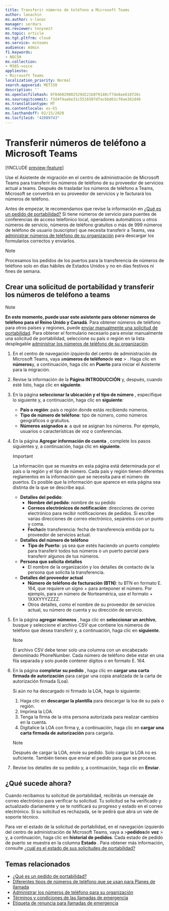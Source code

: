 ```yaml
---
title: Transferir números de teléfono a Microsoft Teams
author: lanachin
ms.author: v-lanac
manager: serdars
ms.reviewer: tonysmit
ms.topic: article
ms.tgt.pltfrm: cloud
ms.service: msteams
audience: Admin
f1.keywords:
- NOCSH
ms.collection:
- M365-voice
appliesto:
- Microsoft Teams
localization_priority: Normal
search.appverid: MET150
description: ''
ms.openlocfilehash: 0f846029002529d221b079140cf7de8ae618f26c
ms.sourcegitcommit: f3d4f4aabe31c5516507dfacbbd61cf0ae362d46
ms.translationtype: MT
ms.contentlocale: es-ES
ms.lasthandoff: 02/15/2020
ms.locfileid: "42089743"
---
```

# <a name="transfer-phone-numbers-to-microsoft-teams"></a>Transferir números de teléfono a Microsoft Teams

[!INCLUDE [preview-feature](../includes/preview-feature.md)]

Use el Asistente de migración en el centro de administración de Microsoft Teams para transferir los números de teléfono de su proveedor de servicios actual a teams. Después de trasladar los números de teléfono a Teams, Microsoft se convertirá en su proveedor de servicios y le facturará los números de teléfono.

Antes de empezar, le recomendamos que revise la información en [¿Qué es un pedido de portabilidad?](port-order-overview.md) Si tiene números de servicio para puentes de conferencias de acceso telefónico local, operadores automáticos u otros números de servicio, números de teléfono gratuitos o más de 999 números de teléfono de usuario (suscriptor) que necesita transferir a Teams, vea [administrar números de teléfono de su organización](../manage-phone-numbers-for-your-organization/manage-phone-numbers-for-your-organization.md) para descargar los formularios correctos y enviarlos.

  > [!NOTE]
  > Procesamos los pedidos de los puertos para la transferencia de números de teléfono solo en días hábiles de Estados Unidos y no en días festivos ni fines de semana.

## <a name="create-a-port-order-and-transfer-your-phone-numbers-to-teams"></a>Crear una solicitud de portabilidad y transferir los números de teléfono a teams

> [!NOTE]
> **En este momento, puede usar este asistente para obtener números de teléfono para el Reino Unido y Canadá**. Para obtener números de teléfono para otros países y regiones, puede [enviar manualmente una solicitud de portabilidad](manually-submit-port-order.md). Para obtener el formulario necesario para enviar manualmente una solicitud de portabilidad, seleccione su país o región en la lista desplegable [administrar los números de teléfono de su organización](../manage-phone-numbers-for-your-organization/manage-phone-numbers-for-your-organization.md).

1. En el centro de navegación izquierdo del centro de administración de Microsoft Teams, vaya a**números de teléfono**de **voz** > . Haga clic en **números**y, a continuación, haga clic en **Puerto** para iniciar el Asistente para la migración.
2. Revise la información de la **Página INTRODUCCIÓN** y, después, cuando esté listo, haga clic en **siguiente**.
3. En la página **seleccionar la ubicación y el tipo de número** , especifique lo siguiente y, a continuación, haga clic en **siguiente**:

    - **País o región**: país o región donde estás recibiendo números.
    - **Tipo de número de teléfono**: tipo de número, como números geográficos o gratuitos.
    - **Números asignados a**: a qué se asignan los números. Por ejemplo, usuarios o características de voz o conferencias.

4. En la página **Agregar información de cuenta** , complete los pasos siguientes y, a continuación, haga clic en **siguiente**.

    > [!IMPORTANT]
    > La información que se muestra en esta página está determinada por el país o la región y el tipo de número. Cada país y región tienen diferentes reglamentos en la información que se necesita para el número de puertos. Es posible que la información que aparece en esta página sea distinta de la que se describe aquí.

    - **Detalles del pedido**: 
        - **Nombre del pedido**: nombre de su pedido
        - **Correos electrónicos de notificación**: direcciones de correo electrónico para recibir notificaciones de pedidos. Si escribe varias direcciones de correo electrónico, sepárelos con un punto y coma.
        - **Fecha**de transferencia: fecha de transferencia emitida por tu proveedor de servicios actual.
    - **Detalles del número de teléfono**
        - **Tipo de Puerto**: ya sea que estés haciendo un puerto completo para transferir todos tus números o un puerto parcial para transferir algunos de tus números.
    - **Persona que solicita detalles**  
        - El nombre de la organización y los detalles de contacto de la persona que solicita la transferencia.
    - **Detalles del proveedor actual**
        - **Número de teléfono de facturación (BTN)**: tu BTN en formato E. 164, que requiere un signo + para anteponer el número. Por ejemplo, para un número de Norteamérica, use el formato + 1XXXYYYZZZZ.
        - Otros detalles, como el nombre de su proveedor de servicios actual, su número de cuenta y su dirección de servicio.
            
5. En la página **agregar números** , haga clic en **seleccionar un archivo**, busque y seleccione el archivo CSV que contiene los números de teléfono que desea transferir y, a continuación, haga clic en **siguiente**.  

    > [!NOTE]
    > El archivo CSV debe tener solo una columna con un encabezado denominado PhoneNumber. Cada número de teléfono debe estar en una fila separada y solo puede contener dígitos o en formato E. 164.

6. En la página **completar su pedido** , haga clic en **cargar una carta firmada de autorización** para cargar una copia analizada de la carta de autorización firmada (Loa).

    Si aún no ha descargado ni firmado la LOA, haga lo siguiente:
    
    1. Haga clic en **descargar la plantilla** para descargar la loa de su país o región. 
    2. Imprima la LOA.
    3. Tenga la firma de la otra persona autorizada para realizar cambios en la cuenta.
    4. Digitalice la LOA con firma y, a continuación, haga clic en **cargar una carta firmada de autorización** para cargarla.

    > [!NOTE]
    > Después de cargar la LOA, envíe su pedido. Solo cargar la LOA no es suficiente. También tienes que enviar el pedido para que se procese.

7. Revise los detalles de su pedido y, a continuación, haga clic en **Enviar**.


## <a name="what-happens-next"></a>¿Qué sucede ahora?

Cuando recibamos tu solicitud de portabilidad, recibirás un mensaje de correo electrónico para verificar tu solicitud. Tu solicitud se ha verificado y actualizado diariamente y se te notificará su progreso y estado en el correo electrónico. Si su solicitud es rechazada, se le pedirá que abra un vale de soporte técnico.

Para ver el estado de la solicitud de portabilidad, en el navegación izquierdo del centro de administración de Microsoft Teams, vaya a >**pedidos**de **voz** > y, a continuación, haga clic en **historial de pedidos**. Cada estado de pedido de puerto se muestra en la columna **Estado** . Para obtener más información, consulte [¿cuál es el estado de sus solicitudes de portabilidad?](port-order-status.md)

## <a name="related-topics"></a>Temas relacionados

- [¿Qué es un pedido de portabilidad?](port-order-overview.md)
- [Diferentes tipos de números de teléfono que se usan para Planes de llamada](../different-kinds-of-phone-numbers-used-for-calling-plans.md)
- [Administrar los números de teléfono para su organización](../manage-phone-numbers-for-your-organization/manage-phone-numbers-for-your-organization.md)
- [Términos y condiciones de las llamadas de emergencia](../emergency-calling-terms-and-conditions.md)
- [Etiqueta de renuncia para llamadas de emergencia](https://github.com/MicrosoftDocs/OfficeDocs-SkypeForBusiness/blob/live/Teams/downloads/emergency-calling/emergency-calling-label-(en-us)-(v.1.0).zip?raw=true)
